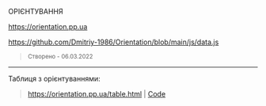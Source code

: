 ОРІЄНТУВАННЯ

https://orientation.pp.ua

https://github.com/Dmitriy-1986/Orientation/blob/main/js/data.js
> <small>Створено - 06.03.2022</small>

---
<p>Таблиця з орієнтуваннями:</p>

>https://orientation.pp.ua/table.html | <a href="https://github.com/Dmitriy-1986/Orientation/blob/main/table.html">Code</a>
